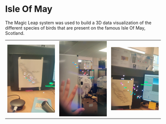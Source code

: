 # Isle Of May

The Magic Leap system was used to build a 3D data visualization of the different species of birds that are present on the famous
Isle Of May, Scotland. 

<table>
  <tr>
    <td><img src="Screenshots/Screenshots/may1.jpg" width="200"></td>
    <td><img src="Screenshots/Screenshots/may2.jpg" width="200"></td>
    <td><img src="Screenshots/Screenshots/may3.jpg" width="200"></td>
  </tr>
</table>
